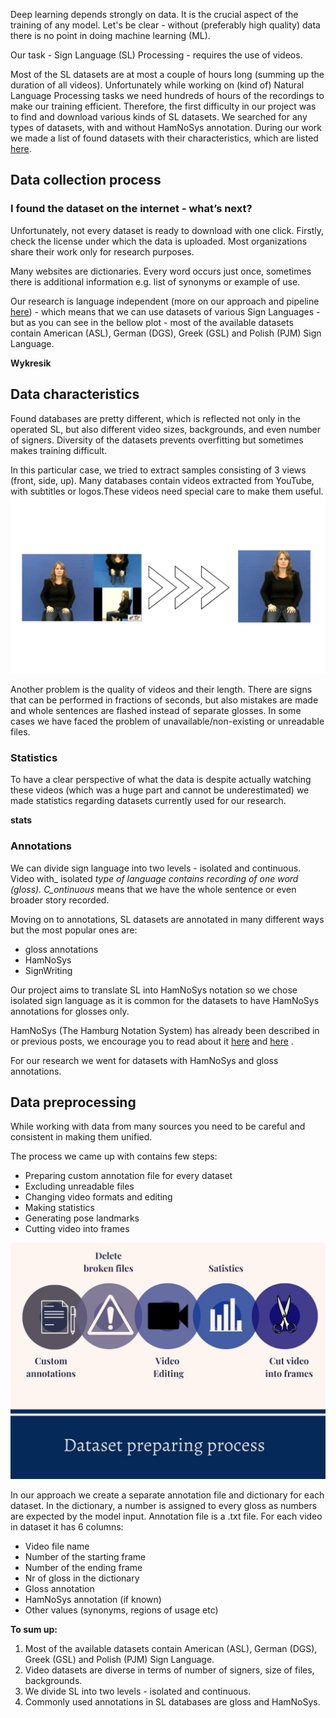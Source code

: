 Deep learning depends strongly on data. It is the crucial aspect of the training of any model. Let's be clear - without (preferably high quality) data there is no point in doing machine learning (ML).

Our task - Sign Language (SL) Processing - requires the use of videos. 

Most of the SL datasets are at most a couple of hours long (summing up the duration of all videos). Unfortunately while working on (kind of) Natural Language Processing tasks we need hundreds of hours of the recordings to make our training efficient. Therefore, the first difficulty in our project was to find and download various kinds of SL datasets. We searched for any types of datasets, with and without HamNoSys annotation. During our work we made a list of found datasets with their characteristics, which are listed [here]([https://github.com/hearai/sign-language-review](https://github.com/hearai/sign-language-review)). 

## Data collection process

### I found the dataset on the internet - what’s next?

Unfortunately, not every dataset is ready to download with one click. Firstly, check the license under which the data is uploaded. Most organizations share their work only for research purposes.

Many websites are dictionaries. Every word occurs just once, sometimes there is additional information e.g. list of synonyms or example of use.

Our research is language independent (more on our approach and pipeline [here](https://www.hearai.pl/post/10-pipeline/)) - which means that we can use datasets of various Sign Languages - but as you can see in the bellow plot - most of the available datasets  contain American (ASL), German (DGS), Greek (GSL) and Polish (PJM) Sign Language. 

**Wykresik**

## Data characteristics

Found databases are pretty different, which is reflected not only in the operated SL, but also different video sizes, backgrounds, and even number of signers. Diversity of the datasets prevents overfitting but sometimes makes training difficult.

In this particular case, we tried to extract samples consisting of 3 views (front, side, up). Many databases contain videos extracted from YouTube, with subtitles or logos.These videos need special care to make them useful.
![](3_to_1.jpg)

Another problem is the quality of videos and their length. There are signs that can be  performed in fractions of seconds, but also mistakes are made and whole sentences are flashed instead of separate glosses. In some cases we have faced the problem of unavailable/non-existing or unreadable files. 



### Statistics 

To have a clear perspective of what the data is despite actually watching these videos (which was a huge part and cannot be underestimated)  we made statistics regarding datasets currently used for our research. 

**stats**

### Annotations

We can divide sign language into two levels - isolated and continuous. Video with_ isolated _type of language contains recording of one word (gloss). C_ontinuous_ means  that we have the whole sentence or even broader story recorded. 

Moving on to annotations, SL datasets are annotated in many different ways but the most popular ones are: 

* gloss annotations
* HamNoSys
* SignWriting

Our project aims to translate SL into HamNoSys notation so we chose isolated sign language as it is common for the datasets to have HamNoSys annotations for glosses only. 

HamNoSys (The Hamburg Notation System) has already been described in or previous posts,  we encourage you to read about it  [here](https://www.hearai.pl/post/4-hamnosys/)  and [here]([https://www.hearai.pl/post/5-hamnosys2/](https://www.hearai.pl/post/5-hamnosys2/)) .

For our research we went for datasets with HamNoSys and gloss annotations.

## Data preprocessing

While  working with data from many sources you need to be careful and consistent in making them unified.

The process we came up with  contains few steps:
 
* Preparing custom annotation file for every dataset
* Excluding unreadable files
* Changing video formats and editing 
* Making statistics 
* Generating pose landmarks
* Cutting video into frames 

![](custom_annotations.jpg)

In our approach we create a separate annotation file and dictionary for each dataset. In the dictionary, a number is assigned to every gloss as numbers are expected by the model input. Annotation file is a  .txt file. 
For each video in dataset it has 6 columns:

* Video file name
* Number of the starting frame
* Number of the ending frame
* Nr of gloss in the dictionary
* Gloss annotation
* HamNoSys annotation (if known)
* Other values (synonyms, regions of usage etc)

**To sum up:**

1. Most of the available datasets  contain American (ASL), German (DGS), Greek (GSL) and Polish (PJM) Sign Language.
2. Video datasets are diverse in terms of number of signers, size of files, backgrounds.
3. We divide SL into two levels - isolated and continuous.
4. Commonly used annotations in SL databases are gloss and HamNoSys.
